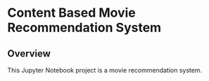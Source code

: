 # Content Based Movie Recommendation System

## Overview

This Jupyter Notebook project is a movie recommendation system.
